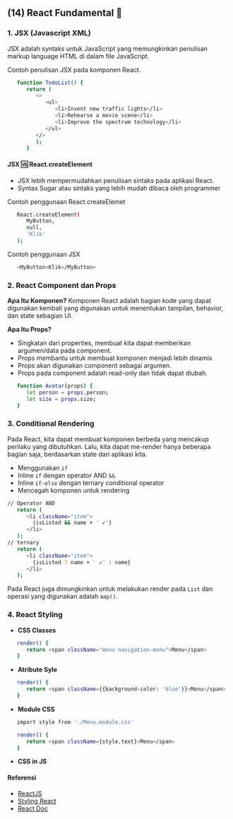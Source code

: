 ## (14) React Fundamental :open_book:

### 1. JSX (Javascript XML)

JSX adalah syntaks untuk JavaScript yang memungkinkan penulisan markup language HTML di dalam file JavaScript.

Contoh penulisan JSX pada komponen React.

```bash
   function TodoList() {
      return (
         <>
            <ul>
               <li>Invent new traffic lights</li>
               <li>Rehearse a movie scene</li>
               <li>Improve the spectrum technology</li>
            </ul>
         </>
         );
      }
```

#### JSX :vs: React.createElement

- JSX lebih mempermudahkan penulisan sintaks pada aplikasi React.
- Syntax Sugar atau sintaks yang lebih mudah dibaca oleh programmer

Contoh penggunaan React.createElemet

```bash
   React.createElement(
      MyButton,
      null,
      'Klik'
   );
```

Contoh penggunaan JSX

```bash
   <MyButton>Klik</MyButton>
```

### 2. React Component dan Props

**Apa Itu Komponen?**
Komponen React adalah bagian kode yang dapat digunakan kembali yang digunakan untuk menentukan tampilan, behavior, dan state sebagian UI.

**Apa Itu Props?**

- Singkatan dari properties, membuat kita dapat memberikan argumen/data pada component.
- Props membantu untuk membuat komponen menjadi lebih dinamis
- Props akan digunakan component sebagai argumen.
- Props pada component adalah read-only dan tidak dapat diubah.

```bash
   function Avatar(props) {
      let person = props.person;
      let size = props.size;
   }
```

### 3. Conditional Rendering

Pada React, kita dapat membuat komponen berbeda yang mencakup perilaku yang dibutuhkan. Lalu, kita dapat me-render hanya beberapa bagian saja, berdasarkan state dari aplikasi kita.

- Menggunakan `if`
- Inline `if` dengan operator AND `&&`
- Inline `if-else` dengan ternary conditional operator
- Mencegah komponen untuk rendering

```bash
// Operator AND
   return (
      <li className="item">
        {isListed && name + ' ✔'}
      </li>
   );
// ternary
   return (
      <li className="item">
        {isListed ? name + ' ✔' : name}
      </li>
   );
```

Pada React juga dimungkinkan untuk melakukan render pada `List` dan operasi yang digunakan adalah `map()`.

### 4. React Styling

- **CSS Classes**

```bash
   render() {
      return <span className="menu navigation-menu">Menu</span>
   }
```

- **Atribute Syle**

```bash
   render() {
      return <span className={{background-color: 'blue'}}>Menu</span>
   }
```

- **Module CSS**

```bash
   import style from './Menu.module.css'

   render() {
      return <span className={style.text}>Menu</span>
   }
```

- **CSS in JS**

#### Referensi

- [ReactJS](reactjs.org)
- [Styling React](https://reactjs.org/docs/faq-styling.html#gatsby-focus-wrapper)
- [React Doc](https://beta.reactjs.org/learn)
